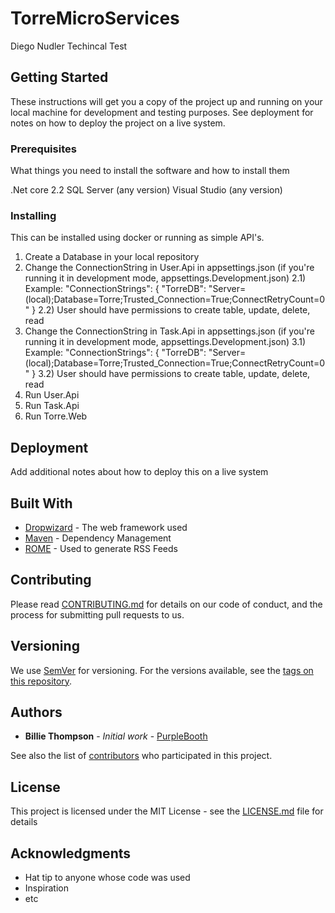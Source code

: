 # TorreMicroServices

Diego Nudler Techincal Test 

## Getting Started

These instructions will get you a copy of the project up and running on your local machine for development and testing purposes. See deployment for notes on how to deploy the project on a live system.

### Prerequisites

What things you need to install the software and how to install them

.Net core 2.2
SQL Server (any version)
Visual Studio (any version)

### Installing
This can be installed using docker or running as simple API's. 

1) Create a Database in your local repository
2) Change the ConnectionString in User.Api in appsettings.json (if you're running it in development mode, appsettings.Development.json)
	2.1) Example: 
		"ConnectionStrings": {
			"TorreDB": "Server=(local);Database=Torre;Trusted_Connection=True;ConnectRetryCount=0"
		}
	2.2) User should have permissions to create table, update, delete, read
3) Change the ConnectionString in Task.Api in appsettings.json (if you're running it in development mode, appsettings.Development.json)
	3.1) Example: 
		"ConnectionStrings": {
			"TorreDB": "Server=(local);Database=Torre;Trusted_Connection=True;ConnectRetryCount=0"
		}
	3.2) User should have permissions to create table, update, delete, read
4) Run User.Api
5) Run Task.Api
6) Run Torre.Web


## Deployment

Add additional notes about how to deploy this on a live system

## Built With

* [Dropwizard](http://www.dropwizard.io/1.0.2/docs/) - The web framework used
* [Maven](https://maven.apache.org/) - Dependency Management
* [ROME](https://rometools.github.io/rome/) - Used to generate RSS Feeds

## Contributing

Please read [CONTRIBUTING.md](https://gist.github.com/PurpleBooth/b24679402957c63ec426) for details on our code of conduct, and the process for submitting pull requests to us.

## Versioning

We use [SemVer](http://semver.org/) for versioning. For the versions available, see the [tags on this repository](https://github.com/your/project/tags). 

## Authors

* **Billie Thompson** - *Initial work* - [PurpleBooth](https://github.com/PurpleBooth)

See also the list of [contributors](https://github.com/your/project/contributors) who participated in this project.

## License

This project is licensed under the MIT License - see the [LICENSE.md](LICENSE.md) file for details

## Acknowledgments

* Hat tip to anyone whose code was used
* Inspiration
* etc
